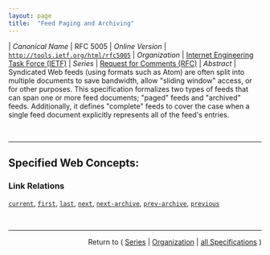 ```yaml
---
layout: page
title:  "Feed Paging and Archiving"
---
```


| *Canonical Name* | RFC 5005
| *Online Version* | [`http://tools.ietf.org/html/rfc5005`](http://tools.ietf.org/html/rfc5005)
| *Organization* | [Internet Engineering Task Force (IETF)](..  "List of specification series by this organization")
| *Series* | [Request for Comments (RFC)](.  "List of specifications in this series")
| *Abstract* | Syndicated Web feeds (using formats such as Atom) are often split into multiple documents to save bandwidth, allow "sliding window" access, or for other purposes. This specification formalizes two types of feeds that can span one or more feed documents; "paged" feeds and "archived" feeds. Additionally, it defines "complete" feeds to cover the case when a single feed document explicitly represents all of the feed's entries.

<br/>
<hr/>

## Specified Web Concepts:

### Link Relations

[`current`](/concepts/link-relation/current "A URI that, when dereferenced, returns a feed document containing the most recent entries in the feed."), [`first`](/concepts/link-relation/first "A URI that refers to the furthest preceding document in a series of documents."), [`last`](/concepts/link-relation/last "A URI that refers to the furthest following document in a series of documents."), [`next`](/concepts/link-relation/next "A URI that refers to the immediately following document in a series of documents."), [`next-archive`](/concepts/link-relation/next-archive "A URI that refers to the immediately following archive document."), [`prev-archive`](/concepts/link-relation/prev-archive "A URI that refers to the immediately preceding archive document."), [`previous`](/concepts/link-relation/previous "A URI that refers to the immediately preceding document in a series of documents.")



<br/>
<hr/>

<p style="text-align: right">Return to ( <a href="./">Series</a> | <a href="../">Organization</a> | <a href="../../">all Specifications</a> )</p>